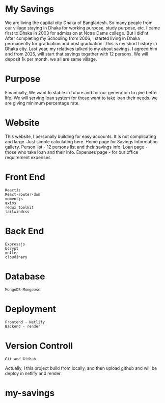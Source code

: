 # My Savings

We are living the capital city Dhaka of Bangladesh. So many people from our village staying in Dhaka for working purpose, study purpose, etc. I came first to Dhaka in 2003 for admission at Notre Dame college. But I did'nt. After completing my Schooling from 2006, I started living in Dhaka permanently for graduation and post graduation. This is my short history in Dhaka city.
Last year, my relatives talked to my about savings. I agreed him and from 2025, will start that savings togather with 12 persons. We will deposit 1k per month. we all are same village.

# Purpose

Financially, We want to stable in future and for our generation to give better life. We will serving loan system for those want to take loan their needs. we are giving minimum percentage rate.

# Website

This website, I personally building for easy accounts. It is not complicating and large. Just simple calculating here. Home page for Savings Information gallery. Person list - 12 persons list and their savings info. Loan page - those who take loan and their info. Expenses page - for our office requirement expenses.

# Front End

    ReactJs
    React-router-dom
    momentjs
    axios
    redux toolkit
    tailwindcss

# Back End

    Expressjs
    bcrypt
    multer
    cloudinary

# Database

    MongoDB-Mongoose

# Deployment

    Frontend - Netlify
    Backend - render

# Version Controll

    Git and Github

Actually, I this project build from locally, and then upload github and will be deploy in netlify and render.

# my-savings
